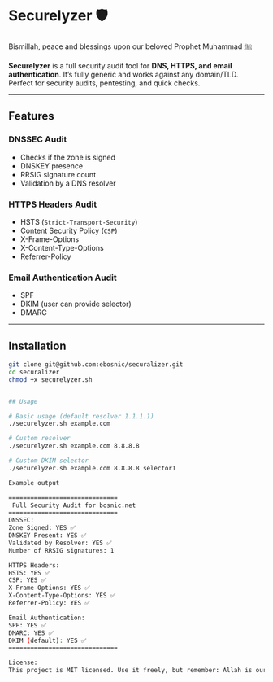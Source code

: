 # Securelyzer 🛡️

Bismillah, peace and blessings upon our beloved Prophet Muhammad ﷺ

**Securelyzer** is a full security audit tool for **DNS, HTTPS, and email authentication**. It’s fully generic and works against any domain/TLD. Perfect for security audits, pentesting, and quick checks.

---

## Features

### DNSSEC Audit
- Checks if the zone is signed
- DNSKEY presence
- RRSIG signature count
- Validation by a DNS resolver

### HTTPS Headers Audit
- HSTS (`Strict-Transport-Security`)
- Content Security Policy (`CSP`)
- X-Frame-Options
- X-Content-Type-Options
- Referrer-Policy

### Email Authentication Audit
- SPF
- DKIM (user can provide selector)
- DMARC

---

## Installation

```bash
git clone git@github.com:ebosnic/securalizer.git
cd securalizer
chmod +x securelyzer.sh


## Usage

# Basic usage (default resolver 1.1.1.1)
./securelyzer.sh example.com

# Custom resolver
./securelyzer.sh example.com 8.8.8.8

# Custom DKIM selector
./securelyzer.sh example.com 8.8.8.8 selector1

Example output

==============================
 Full Security Audit for bosnic.net
==============================
DNSSEC:
Zone Signed: YES ✅
DNSKEY Present: YES ✅
Validated by Resolver: YES ✅
Number of RRSIG signatures: 1

HTTPS Headers:
HSTS: YES ✅
CSP: YES ✅
X-Frame-Options: YES ✅
X-Content-Type-Options: YES ✅
Referrer-Policy: YES ✅

Email Authentication:
SPF: YES ✅
DMARC: YES ✅
DKIM (default): YES ✅
==============================

License:
This project is MIT licensed. Use it freely, but remember: Allah is our provider and protector.
